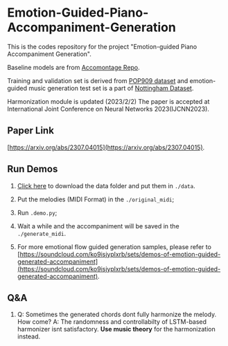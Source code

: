 # Emotion-Guided-Piano-Accompaniment-Generation
This is the codes repository for the project "Emotion-guided Piano Accompaniment Generation". 

Baseline models are from [Accomontage Repo](https://github.com/zhaojw1998/AccoMontage).

Training and validation set is derived from [POP909 dataset](https://github.com/music-x-lab/POP909-Dataset) and
emotion-guided music generation test set is a part of [Nottingham Dataset](https://ifdo.ca/~seymour/nottingham/nottingham.html).

Harmonization module is updated  (2023/2/2)
The paper is accepted at International Joint Conference on Neural Networks 2023(IJCNN2023).
## Paper Link
[https://arxiv.org/abs/2307.04015](https://arxiv.org/abs/2307.04015).


## Run Demos
 1. [Click here](https://drive.google.com/drive/folders/1nw35zbV6wLCBggJiMyeBIxzAqzNwz_AR?usp=drive_link) to download the data folder and put them in `./data`.
   
 2. Put the melodies (MIDI Format) in the `./original_midi`;

 3. Run `.demo.py`;

 4. Wait a while and the accompaniment will be saved in the `./generate_midi`.

 5. For more emotional flow guided generation samples, please refer to [https://soundcloud.com/ko9isjyplxrb/sets/demos-of-emotion-guided-generated-accompaniment](https://soundcloud.com/ko9isjyplxrb/sets/demos-of-emotion-guided-generated-accompaniment).

## Q&A
1. Q: Sometimes the generated chords dont fully harmonize the melody. How come?
   A: The randomness and controllabilty of LSTM-based harmonizer isnt satisfactory. **Use music theory** for the harmonization instead.
